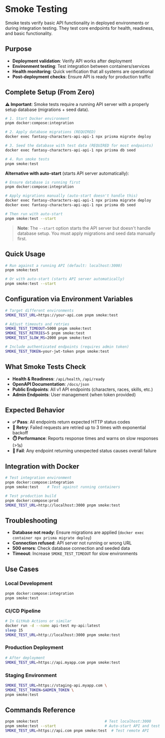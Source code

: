 # Smoke Testing

Smoke tests verify basic API functionality in deployed environments or during
integration testing. They test core endpoints for health, readiness, and basic
functionality.

## Purpose

- **Deployment validation**: Verify API works after deployment
- **Environment testing**: Test integration between containers/services
- **Health monitoring**: Quick verification that all systems are operational
- **Post-deployment checks**: Ensure API is ready for production traffic

## Complete Setup (From Zero)

**⚠️ Important**: Smoke tests require a running API server with a properly setup
database (migrations + seed data).

```bash
# 1. Start Docker environment
pnpm docker:compose:integration

# 2. Apply database migrations (REQUIRED)
docker exec fantasy-characters-api-api-1 npx prisma migrate deploy

# 3. Seed the database with test data (REQUIRED for most endpoints)
docker exec fantasy-characters-api-api-1 npx prisma db seed

# 4. Run smoke tests
pnpm smoke:test
```

**Alternative with auto-start** (starts API server automatically):

```bash
# Ensure database is running first
pnpm docker:compose:integration

# Apply migrations manually (auto-start doesn't handle this)
docker exec fantasy-characters-api-api-1 npx prisma migrate deploy
docker exec fantasy-characters-api-api-1 npx prisma db seed

# Then run with auto-start
pnpm smoke:test --start
```

> **Note**: The `--start` option starts the API server but doesn't handle
> database setup. You must apply migrations and seed data manually first.

## Quick Usage

```bash
# Run against a running API (default: localhost:3000)
pnpm smoke:test

# Or with auto-start (starts API server automatically)
pnpm smoke:test --start
```

## Configuration via Environment Variables

```bash
# Target different environments
SMOKE_TEST_URL=https://your-api.com pnpm smoke:test

# Adjust timeouts and retries
SMOKE_TEST_TIMEOUT=5000 pnpm smoke:test
SMOKE_TEST_RETRIES=5 pnpm smoke:test
SMOKE_TEST_SLOW_MS=2000 pnpm smoke:test

# Include authenticated endpoints (requires admin token)
SMOKE_TEST_TOKEN=your-jwt-token pnpm smoke:test
```

## What Smoke Tests Check

- **Health & Readiness**: `/api/health`, `/api/ready`
- **OpenAPI Documentation**: `/docs/json`
- **Public Endpoints**: All v1 API endpoints (characters, races, skills, etc.)
- **Admin Endpoints**: User management (when token provided)

## Expected Behavior

- **✅ Pass**: All endpoints return expected HTTP status codes
- **🔄 Retry**: Failed requests are retried up to 3 times with exponential
  backoff
- **⏱️ Performance**: Reports response times and warns on slow responses (>1s)
- **🚨 Fail**: Any endpoint returning unexpected status causes overall failure

## Integration with Docker

```bash
# Test integration environment
pnpm docker:compose:integration
pnpm smoke:test    # Test against running containers

# Test production build
pnpm docker:compose:prod
SMOKE_TEST_URL=http://localhost:3000 pnpm smoke:test
```

## Troubleshooting

- **Database not ready**: Ensure migrations are applied
  (`docker exec container npx prisma migrate deploy`)
- **Connection refused**: API server not running or wrong URL
- **500 errors**: Check database connection and seeded data
- **Timeout**: Increase `SMOKE_TEST_TIMEOUT` for slow environments

## Use Cases

### **Local Development**

```bash
pnpm docker:compose:integration
pnpm smoke:test
```

### **CI/CD Pipeline**

```bash
# In GitHub Actions or similar
docker run -d --name api-test my-api:latest
sleep 15
SMOKE_TEST_URL=http://localhost:3000 pnpm smoke:test
```

### **Production Deployment**

```bash
# After deployment
SMOKE_TEST_URL=https://api.myapp.com pnpm smoke:test
```

### **Staging Environment**

```bash
SMOKE_TEST_URL=https://staging-api.myapp.com \
SMOKE_TEST_TOKEN=$ADMIN_TOKEN \
pnpm smoke:test
```

## Commands Reference

```bash
pnpm smoke:test                              # Test localhost:3000
pnpm smoke:test --start                      # Auto-start API and test
SMOKE_TEST_URL=https://api.com pnpm smoke:test  # Test remote API
```

